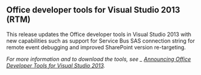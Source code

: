 ## Office developer tools for Visual Studio 2013 (RTM)

This release updates the Office developer tools in Visual Studio 2013 with new capabilities such as support for Service Bus SAS connection string for remote event debugging and improved SharePoint version re-targeting.

_For more information and to download the tools, see _ [Announcing Office Developer Tools for Visual Studio 2013](http://blogs.msdn.com/b/visualstudio/archive/2014/03/03/announcing-office-developer-tools-for-visual-studio-2013-march-2014-update.aspx)._
